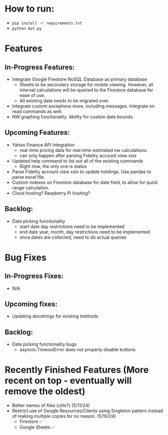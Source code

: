# How to run:

- `pip install -r requirements.txt`
- `python bot.py`

# Features

## In-Progress Features:

- Integrate Google Firestore NoSQL Database as primary database
  - Sheets to be secondary storage for mobile viewing. However, all internal calculations will be queried to the Firestore database for ease of use.
  - All existing data needs to be migrated over.
- Integrate custom exceptions more, including messages. Integrate on read commands as well.
- NW graphing functionality. Ability for custom date bounds.

## Upcoming Features:

- Yahoo Finance API Integration
  - real-time pricing data for real-time estimated nw calculations.
  - can only happen after parsing Fidelity account view xslx
- Updated help command to list out all of the existing commands
  - Right now, the only one is status
- Parse Fidelity account view xslx to update holdings. Use pandas to parse excel file.
- Custom indexes on Firestore database for date field, to allow for quick range calculation.
- Cloud hosting? Raspberry Pi hosting?

## Backlog:

- Date picking functionality
  - start date day restrictions need to be implemented
  - end date year, month, day restrictions need to be implemented
  - once dates are collected, need to do actual queries

# Bug Fixes

## In-Progress Fixes:

- N/A

## Upcoming fixes:

- Updating docstrings for existing methods

## Backlog:

- Date picking functionality bugs
  - asyncio.TimeoutError does not properly disable buttons

# Recently Finished Features (More recent on top - eventually will remove the oldest)

- Better names of files (utils?) (5/11/24)
- Restrict use of Google Resources/Clients using Singleton pattern instead of making multiple copies for no reason. (5/10/24)
  - Firestore ✅
  - Google Sheets ✅
